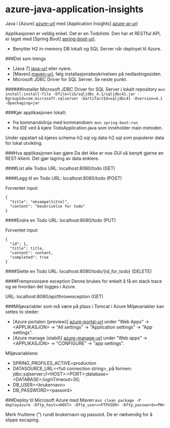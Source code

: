 # azure-java-application-insights
Java i [Azure] [azure-url] med [Application Insights] [azure-ai-url]

Applikasjonen er veldig enkel. Det er en Todoliste. Den har et RESTful API, er laget med [Spring Boot] [spring-boot-url].

- Benytter H2 in-memory DB lokalt og SQL Server når deployet til Azure.

###Det som trengs
- [Java 7] [java-url] eller nyere.
- [Maven] [maven-url], følg installasjonsbeskrivelsen på nedlastingssiden.
- Microsoft JDBC Driver for SQL Server. Se neste punkt.

######Installer Microsoft JDBC Driver for SQL Server i lokalt repository
`mvn install:install-file -Dfile=lib/sqljdbc_4.1/sqljdbc41.jar -DgroupId=com.microsoft.sqlserver -DartifactId=sqljdbc41 -Dversion=4.1 -Dpackaging=jar`

###Kjør applikasjonen lokalt:
- fra kommandolinja med kommandoen: `mvn spring-boot:run`
- fra IDE ved å kjøre TodoApplication.java som inneholder main metoden.

Under oppstart så kjøres schema-h2.sql og data-h2.sql som populerer data for lokal utvikling.

###Hva applikasjonen kan gjøre
Da det ikke er noe GUI så benytt gjerne en REST-klient. Det gjør lagring av data enklere.

####List alle Todos
URL: localhost:8080/todo (GET)

####Legg til en Todo
URL: localhost:8080/todo (POST)

Forventet input:

    {
      "title": "eksempeltittel",
      "content": "beskrivelse for todo"
    }
    
####Endre en Todo
URL: localhost:8080/todo (PUT)

Forventet input:

    {
      "id": 1,
      "title": title,
      "content": content,
      "completed": true
    }

####Slette en Todo
URL: localhost:8080/todo/{id_for_todo} (DELETE)

####Fremprovosere exception
Denne brukes for enkelt å få en stack trace og se hvordan det logges i Azure.

URL: localhost:8080/api/throwexception (GET)

###Miljøvariabler som må være på plass i Tomcat i Azure
Miljøvariabler kan settes to steder:

- [Azure portalen (preview)] [azure-portal-url] under "Web Apps" -> \<APPLIKASJON\> -> "All settings" -> "Application settings" -> "App settings".
- [Azure manage (stabil)] [azure-manage-url] under "Web apps" -> \<APPLIKASJON\> -> "CONFIGURE" -> "app settings".

Miljøvariablene:

- SPRING_PROFILES_ACTIVE=production
- DATASOURCE_URL=\<full connection string\>, på formen: jdbc:sqlserver://\<HOST\>:\<PORT\>;database=\<DATABASE\>;loginTimeout=30;
- DB_USER=\<brukernavn\>
- DB_PASSWORD=\<passord\>

###Deploy til Microsoft Azure‎ med Maven
`mvn clean package -P deployazure -Dftp_host=<HOST> -Dftp_user=<FTPUSER> -Dftp_password=<PW>`

Merk fnuttene (") rundt brukernavn og passord. De er nødvendig for å slippe escaping.

[azure-url]: http://azure.microsoft.com/en-us/
[azure-portal-url]: https://portal.azure.com/
[azure-manage-url]: https://manage.windowsazure.com/
[azure-ai-url]: http://azure.microsoft.com/en-us/services/application-insights/
[java-url]: http://www.oracle.com/technetwork/java/javase/downloads/index.html
[maven-url]: http://maven.apache.org/
[spring-boot-url]: http://projects.spring.io/spring-boot/